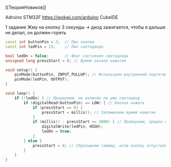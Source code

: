 
[[ТеорияНовиков]]

Adruino
STM32F
https://wokwi.com/arduino
CubeIDE


1 задание
Жму на кнопку 3 секунды -> диод зажигается, чтобы я дальше не делал, он должен гореть  

```cpp
const int buttonPin = 2;  // Пин кнопки
const int ledPin = 13;    // Пин светодиода

bool ledOn = false;       // Флаг состояния светодиода
unsigned long pressStart = 0; // Время начала нажатия

void setup() {
    pinMode(buttonPin, INPUT_PULLUP); // Используем внутренний подтягивающий резистор
    pinMode(ledPin, OUTPUT);
}

void loop() {
    if (!ledOn) { // Проверяем, не включён ли уже светодиод
        if (digitalRead(buttonPin) == LOW) { // Кнопка нажата
            if (pressStart == 0) {
                pressStart = millis(); // Запоминаем время нажатия
            }
            if (millis() - pressStart >= 3000) { // Проверяем, прошло ли 3 секунды
                digitalWrite(ledPin, HIGH);
                ledOn = true;
            }
        } else {
            pressStart = 0; // Сбрасываем таймер, если кнопку отпустили
        }
    }
}
```
